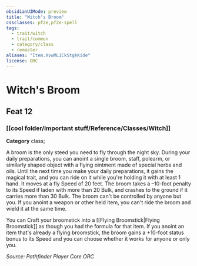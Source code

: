 ```yaml
---
obsidianUIMode: preview
title: "Witch's Broom"
cssclasses: pf2e,pf2e-spell
tags:
  - trait/witch
  - trait/common
  - category/class
  - remaster
aliases: "Item.XvwML1CkStgkKide"
license: ORC
---
```

# Witch's Broom
## Feat 12
### [[cool folder/Important stuff/Reference/Classes/Witch]]

**Category** class; 




A broom is the only steed you need to fly through the night sky. During your daily preparations, you can anoint a single broom, staff, polearm, or similarly shaped object with a flying ointment made of special herbs and oils. Until the next time you make your daily preparations, it gains the magical trait, and you can ride on it while you're holding it with at least 1 hand. It moves at a fly Speed of 20 feet. The broom takes a –10-foot penalty to its Speed if laden with more than 20 Bulk, and crashes to the ground if it carries more than 30 Bulk. The broom can't be controlled by anyone but you. If you anoint a weapon or other held item, you can't ride the broom and wield it at the same time.

You can Craft your broomstick into a [[Flying Broomstick|Flying Broomstick]] as though you had the formula for that item. If you anoint an item that's already a flying broomstick, the broom gains a +10-foot status bonus to its Speed and you can choose whether it works for anyone or only you.

*Source: Pathfinder Player Core*
*ORC*